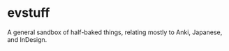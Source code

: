 # evstuff
A general sandbox of half-baked things, relating mostly to Anki, Japanese, and InDesign.

